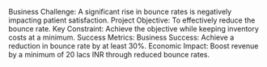 Business Challenge: A significant rise in bounce rates is negatively impacting patient satisfaction.
Project Objective: To effectively reduce the bounce rate.
Key Constraint: Achieve the objective while keeping inventory costs at a minimum.
Success Metrics:
  Business Success: Achieve a reduction in bounce rate by at least 30%.
  Economic Impact: Boost revenue by a minimum of 20 lacs INR through reduced bounce rates.
